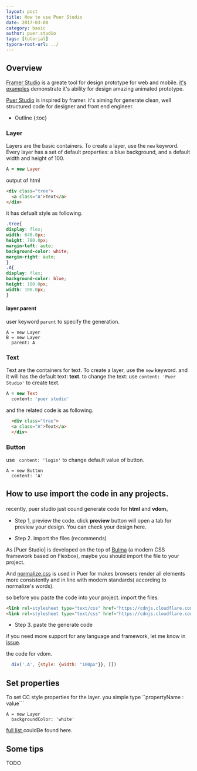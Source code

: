 ```yaml
---
layout: post
title: How to use Puer Studio
date: 2017-03-08
category: basic
author: puer.studio
tags: [tutorial]
typora-root-url: ../
---
```


## Overview


[Framer Studio](https://framer.com) is a greate tool for design prototype for web and mobile.  [it's examples](https://framer.com/examples/featured/) demonstrate it's ability for design amazing animated prototype.

[Puer Studio](http://puer.studio) is inspired by framer. it's aiming for generate clean, well
structured code for designer and front end engineer.

<!-- **Markdown** is created by [Daring Fireball](http://daringfireball.net/), the original guideline is [here](http://daringfireball.net/projects/markdown/syntax). Its syntax, however, varies between different parsers or editors. **Typora** is using [GitHub Flavored Markdown][GFM].

Please note that HTML fragments in markdown source will be recognized but not parsed or rendered. Also, there may be small reformatting on the original markdown source code after saving.
 -->
* Outline
{:toc}

### Layer

Layers are the basic containers.
To create a layer, use the ```new``` keyword. Every layer has a set of default properties: a blue background, and a default width and height of 100.
``` coffeescript
A = new Layer
```

output of html

``` html
<div class="tree">
  <a class="A">Text</a>
</div>
```

it has defualt style as following.

``` css
.tree{
display: flex;
width: 640.0px;
height: 780.0px;
margin-left: auto;
background-color: white;
margin-right: auto;
}
.A{
display: flex;
background-color: blue;
height: 100.0px;
width: 100.0px;
}
```

#### layer.parent
user keyword ```parent``` to specify the generation.
```
A = new Layer
B = new Layer
  parent: A
```

### Text

Text are the containers for text.
To create a layer, use the ```new``` keyword. and it will has the default text: **text**.
to change the text: use ```content: 'Puer Studio'```
to create text.

``` coffeescript
A = new Text
  content: 'puer studio'
```

and the related code is as following.

``` html
  <div class="tree">
  <a class="A">Text</a>
  </div>
```

### Button

use ``` content: 'login'``` to change default value of button.
```
A = new Button
  content: 'A'
```

## How to use import the code in any projects.
recently, puer studio just cound generate code for **html** and **vdom**。

- Step 1, preview the code.
click **preview** button will open a tab for preview your design. You can check your design here.

-  Step 2. import the files (recommends)


As [Puer Studio] is developed on the top of [Bulma](http://bulma.io/) (a modern CSS framework based on Flexbox), maybe you should import the file to your project.

And [normalize.css](https://necolas.github.io/normalize.css/) is used in Puer for makes browsers render all elements more consistently and in line with modern standards( according to normalize's words).

so before you paste the code into your project. import the files.
``` html
<link rel=stylesheet type="text/css" href="https://cdnjs.cloudflare.com/ajax/libs/bulma/0.3.1/css/bulma.css">
<link rel=stylesheet type="text/css" href="https://cdnjs.cloudflare.com/ajax/libs/normalize/5.0.0/normalize.min.css">
```
- Step 3. paste the generate code

if you need more support for any language and framework, let me know in [issue](https://github.com/ranglang/dumbframer).

 the code for vdom.
``` javascript
  div('.A', {style: {width: "100px"}}, [])
```


## Set properties

To set CC style properties for the layer. you simple type ``propertyName : value```

```
A = new Layer
  backgroundColor: 'white'
```

[full list ](https://developer.mozilla.org/en-US/docs/Web/CSS/CSS_Properties_Reference) couldBe found here.


## Some tips
  TODO
